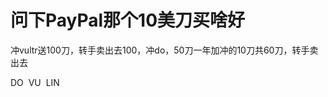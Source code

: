 # 问下PayPal那个10美刀买啥好


冲vultr送100刀，转手卖出去100，冲do，50刀一年加冲的10刀共60刀，转手卖出去

DO&nbsp;&nbsp;VU&nbsp;&nbsp;LIN<img id="aimg_SJ8gN" onclick="zoom(this, this.src, 0, 0, 0)" class="zoom" src="https://cdn.jsdelivr.net/gh/hishis/forum-master/public/images/patch.gif" onmouseover="img_onmouseoverfunc(this)" onload="thumbImg(this)" border="0" alt="" />
